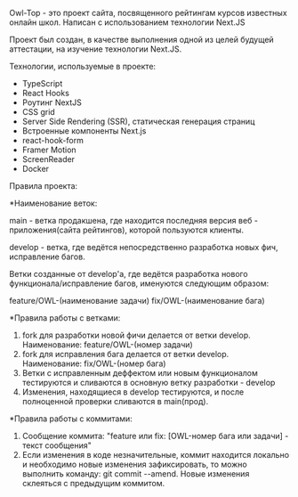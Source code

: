 Owl-Top - это проект сайта, посвященного рейтингам курсов известных онлайн школ. Написан с использованием технологии Next.JS

Проект был создан, в качестве выполнения одной из целей будущей аттестации, на изучение технологии Next.JS.

Технологии, используемые в проекте:
- TypeScript
- React Hooks
- Роутинг NextJS
- CSS grid
- Server Side Rendering (SSR), статическая генерация страниц
- Встроенные компоненты Next.js
- react-hook-form
- Framer Motion
- ScreenReader
- Docker

Правила проекта:

*Наименование веток: 

main - ветка продакшена, где находится последняя версия веб - приложения(сайта рейтингов), которой пользуются клиенты.

develop - ветка, где ведётся непосредственно разработка новых фич, исправление багов.

Ветки созданные от develop'a, где ведётся разработка нового функционала/исправление багов, именуются следующим образом:

feature/OWL-(наименование задачи) 
fix/OWL-(наименование бага)

*Правила работы с ветками:

1. fork для разработки новой фичи делается от ветки develop. Наименование: feature/OWL-(номер задачи)
2. fork для исправления бага делается от ветки develop. Наименование: fix/OWL-(номер бага)
3. Ветки с исправленным деффектом или новым функционалом тестируются и сливаются в основную ветку разработки - develop
4. Изменения, находящиеся в develop тестируются, и после полноценной проверки сливаются в main(прод).

*Правила работы с коммитами:

1. Сообщение коммита: "feature или fix: [OWL-номер бага или задачи] - текст сообщения"
2. Если изменения в коде незначительные, коммит находится локально и необходимо новые изменения зафиксировать, то
можно выполнить команду: git commit --amend. Новые изменения склеяться с предыдущим коммитом.  
